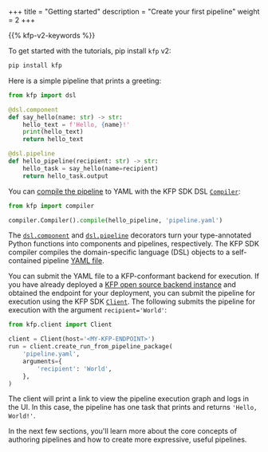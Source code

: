 +++
title = "Getting started"
description = "Create your first pipeline"
weight = 2
+++

{{% kfp-v2-keywords %}}

To get started with the tutorials, pip install `kfp` v2:

```sh
pip install kfp
```

Here is a simple pipeline that prints a greeting:

```python
from kfp import dsl

@dsl.component
def say_hello(name: str) -> str:
    hello_text = f'Hello, {name}!'
    print(hello_text)
    return hello_text

@dsl.pipeline
def hello_pipeline(recipient: str) -> str:
    hello_task = say_hello(name=recipient)
    return hello_task.output
```

You can [compile the pipeline][compile-a-pipeline] to YAML with the KFP SDK DSL [`Compiler`][compiler]:

```python
from kfp import compiler

compiler.Compiler().compile(hello_pipeline, 'pipeline.yaml')
```

The [`dsl.component`][dsl-component] and [`dsl.pipeline`][dsl-pipeline] decorators turn your type-annotated Python functions into components and pipelines, respectively. The KFP SDK compiler compiles the domain-specific language (DSL) objects to a self-contained pipeline [YAML file][ir-yaml].

You can submit the YAML file to a KFP-conformant backend for execution. If you have already deployed a [KFP open source backend instance][installation] and obtained the endpoint for your deployment, you can submit the pipeline for execution using the KFP SDK [`Client`][client]. The following submits the pipeline for execution with the argument `recipient='World'`:

```python
from kfp.client import Client

client = Client(host='<MY-KFP-ENDPOINT>')
run = client.create_run_from_pipeline_package(
    'pipeline.yaml',
    arguments={
        'recipient': 'World',
    },
)
```

The client will print a link to view the pipeline execution graph and logs in the UI. In this case, the pipeline has one task that prints and returns `'Hello, World!'`.

In the next few sections, you'll learn more about the core concepts of authoring pipelines and how to create more expressive, useful pipelines.

[installation]: /docs/components/pipelines/operator-guides/installation/
[client]: https://kubeflow-pipelines.readthedocs.io/en/stable/source/client.html#kfp.client.Client
[compiler]: https://kubeflow-pipelines.readthedocs.io/en/stable/source/compiler.html#kfp.compiler.Compiler
[ir-yaml]: /docs/components/pipelines/how-to/compile-a-pipeline#ir-yaml
[compile-a-pipeline]: /docs/components/pipelines/how-to/compile-a-pipeline/
[dsl-pipeline]: https://kubeflow-pipelines.readthedocs.io/en/stable/source/dsl.html#kfp.dsl.pipeline
[dsl-component]: https://kubeflow-pipelines.readthedocs.io/en/stable/source/dsl.html#kfp.dsl.component
